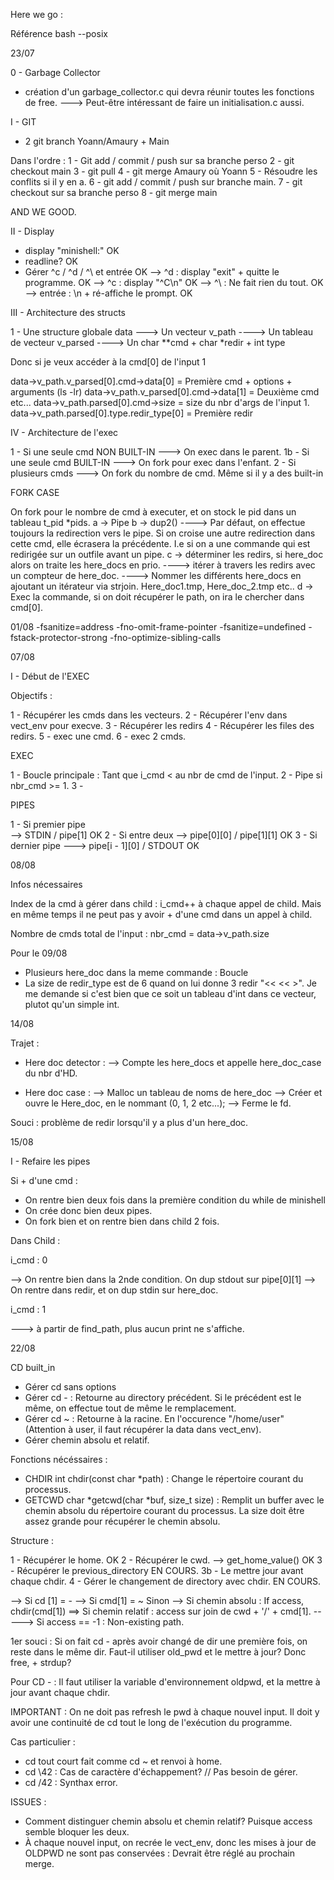 Here we go :

Référence bash --posix

23/07

0 - Garbage Collector

- création d'un garbage_collector.c qui devra réunir toutes les fonctions de free.
---> Peut-être intéressant de faire un initialisation.c aussi.

I - GIT 

- 2 git branch Yoann/Amaury + Main

Dans l'ordre :
1 - Git add / commit / push sur sa branche perso
2 - git checkout main
3 - git pull
4 - git merge Amaury où Yoann
5 - Résoudre les conflits si il y en a.
6 - git add / commit / push sur branche main.
7 - git checkout sur sa branche perso
8 - git merge main

AND WE GOOD.

II - Display  

- display "minishell:"					OK
- readline?						OK
- Gérer ^c / ^d / ^\ et entrée				OK
--> ^d : display "exit" + quitte le programme. 	OK
--> ^c : display "^C\n"				OK
--> ^\ : Ne fait rien du tout. 				OK
--> entrée : \n + ré-affiche le prompt.			OK

III - Architecture des structs

1 - Une structure globale data
---> Un vecteur v_path
     ----> Un tableau de vecteur v_parsed
	 	   ----> Un char **cmd + char *redir + int type

Donc si je veux accéder à la cmd[0] de l'input 1

data->v_path.v_parsed[0].cmd->data[0] = Première cmd + options + arguments (ls -lr)
data->v_path.v_parsed[0].cmd->data[1] = Deuxième cmd etc...
data->v_path.parsed[0].cmd->size = size du nbr d'args de l'input 1.
data->v_path.parsed[0].type.redir_type[0] = Première redir


IV - Architecture de l'exec

1 - Si une seule cmd NON BUILT-IN
---> On exec dans le parent.
1b - Si une seule cmd BUILT-IN
---> On fork pour exec dans l'enfant.
2 - Si plusieurs cmds
---> On fork du nombre de cmd. Même si il y a des built-in

FORK CASE 

On fork pour le nombre de cmd à executer, et on stock le pid dans un tableau t_pid *pids.
a -> Pipe
b -> dup2()
----> Par défaut, on effectue toujours la redirection vers le pipe. Si on croise une autre redirection dans cette cmd, elle écrasera la précédente. I.e si on a une commande qui est redirigée sur un outfile avant un pipe. 
c -> déterminer les redirs, si here_doc alors on traite les here_docs en prio.
----> itérer à travers les redirs avec un compteur de here_doc.
----> Nommer les différents here_docs en ajoutant un itérateur via strjoin. Here_doc1.tmp, Here_doc_2.tmp etc..
d -> Exec la commande, si on doit récupérer le path, on ira le chercher dans cmd[0].


01/08
-fsanitize=address -fno-omit-frame-pointer -fsanitize=undefined -fstack-protector-strong -fno-optimize-sibling-calls

07/08

I - Début de l'EXEC

Objectifs :

1 - Récupérer les cmds dans les vecteurs.
2 - Récupérer l'env dans vect_env pour execve.
3 - Récupérer les redirs
4 - Récupérer les files des redirs.
5 - exec une cmd.
6 - exec 2 cmds.

EXEC

1 - Boucle principale : Tant que i_cmd < au nbr de cmd de l'input.
2 - Pipe si nbr_cmd >= 1.
3 - 


PIPES

1 - Si premier pipe   
--> STDIN / pipe[1]    		 OK
2 - Si entre deux 
--> pipe[0][0] / pipe[1][1]  OK
3 - Si dernier pipe
---> pipe[i - 1][0] / STDOUT OK

08/08

Infos nécessaires

Index de la cmd à gérer dans child : i_cmd++ à chaque appel de child.
Mais en même temps il ne peut pas y avoir + d'une cmd dans un appel à child. 

Nombre de cmds total de l'input : nbr_cmd = data->v_path.size

Pour le 09/08

- Plusieurs here_doc dans la meme commande : Boucle 
- La size de redir_type est de 6 quand on lui donne 3 redir "<< << >". 
Je me demande si c'est bien que ce soit un tableau d'int dans ce vecteur, plutot qu'un simple int. 

14/08

Trajet : 

- Here doc detector : 
--> Compte les here_docs et appelle here_doc_case du nbr d'HD.

- Here doc case : 
-->  Malloc un tableau de noms de here_doc
-->  Créer et ouvre le Here_doc, en le nommant (0, 1, 2 etc...);
-->  Ferme le fd.

Souci : problème de redir lorsqu'il y a plus d'un here_doc.

15/08

I - Refaire les pipes

Si + d'une cmd :

- On rentre bien deux fois dans la première condition du while de minishell
- On crée donc bien deux pipes.
- On fork bien et on rentre bien dans child 2 fois.

Dans Child :

i_cmd : 0

--> On rentre bien dans la 2nde condition. On dup stdout sur pipe[0][1]
--> On rentre dans redir, et on dup stdin sur here_doc.

i_cmd : 1

---> à partir de find_path, plus aucun print ne s'affiche. 


22/08

CD built_in

- Gérer cd sans options
- Gérer cd - : Retourne au directory précédent. Si le précédent est le même, on effectue tout de même le remplacement.
- Gérer cd ~ : Retourne à la racine. En l'occurence "/home/user" (Attention à user, il faut récupérer la data dans vect_env).
- Gérer chemin absolu et relatif.

Fonctions nécéssaires :

- CHDIR int chdir(const char *path) : Change le répertoire courant du processus.
- GETCWD char *getcwd(char *buf, size_t size) : Remplit un buffer avec le chemin absolu du répertoire courant du processus. La size doit être assez grande pour récupérer le chemin absolu.

Structure :

1 - Récupérer le home. 						OK
2 - Récupérer le cwd. --> get_home_value() 	OK
3 - Récupérer le previous_directory			EN COURS.
3b - Le mettre jour avant chaque chdir.
4 - Gérer le changement de directory avec chdir. EN COURS.

--> Si cd [1] = -
--> Si cmd[1] = ~
Sinon 
--> Si chemin absolu : If access, chdir(cmd[1])
==> Si chemin relatif : access sur join de cwd + '/' + cmd[1].
-----> Si access == -1 : Non-existing path. 

1er souci : Si on fait cd - après avoir changé de dir une première fois, on reste dans le même dir. Faut-il utiliser old_pwd et le mettre à jour? Donc free, + strdup?

Pour CD - : Il faut utiliser la variable d'environnement oldpwd, et la mettre à jour avant chaque chdir.

IMPORTANT : On ne doit pas refresh le pwd à chaque nouvel input. Il doit y avoir une continuité de cd tout le long de l'exécution du programme. 

Cas particulier : 

- cd tout court fait comme cd ~ et renvoi à home.
- cd \42 : Cas de caractère d'échappement? // Pas besoin de gérer.
- cd /42 : Synthax error.

ISSUES :

- Comment distinguer chemin absolu et chemin relatif? Puisque access semble bloquer les deux.
- À chaque nouvel input, on recrée le vect_env, donc les mises à jour de OLDPWD ne sont pas conservées : Devrait être réglé au prochain merge.